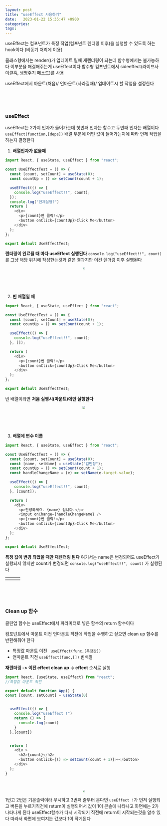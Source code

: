 ```yaml
---
layout: post
title: "useEffect 사용하기"
date:   2023-01-22 15:35:47 +0900
categories:
tags:
---
```


useEffect는 컴포넌트가 특정 작업(컴포넌트 렌더링 이후)을 실행할 수 있도록 하는 hook이다 (비동기 처리에 이용)

클래스형에서는 render()가 업데이트 될때 재렌더링이 되는데 함수형에서는 불가능하다 이부분을 해결해주는게 useEffect이다 함수형 컴포넌트에서 sideeffect(라이프사이클훅, 생명주기 메소드)를 사용

useEffect에서 마운트(처음)/ 언마운트(사라질때)/ 업데이트시 할 작업을 설정한다

&nbsp;

&nbsp;

### useEffect

useEffect는 2가지 인자가 들어가는데 첫번째 인자는 함수고 두번째 인자는 배열이다 `useEffect(function,[deps])` 배열 부분에 어떤 값이 들어가는지에 따라 언제 작업을 하는지 결정한다

1. **배열인자가 없을때**

``` js
import React, { useState, useEffect } from "react";

const UseEffectTest = () => {
  const [count, setCount] = useState(0);
  const countUp = () => setCount(count + 1);

  useEffect(() => {
    console.log("useEffect!!", count);
  });
  console.log("언제실행?")
  return (
    <div>
      <p>{count}번 클릭!</p>
      <button onClick={countUp}>Click Me</button>
    </div>
  );
};

export default UseEffectTest;
```

**렌더링이 완료될 때 마다 useEffect 실행된다**  `console.log("useEffect!!", count)`를 그냥 해당 위치에 작성한는것과 같은 결과지만 이건 렌더링 이후 실행된다

 <center>
<img src="https://user-images.githubusercontent.com/80758613/213913544-8c84f84c-e7d5-45b9-80a4-c0d21b56a2be.png" style="zoom:40%;">
</center>

&nbsp;

&nbsp;

2. **빈 배열일 때**

``` js
import React, { useState, useEffect } from "react";

const UseEffectTest = () => {
  const [count, setCount] = useState(0);
  const countUp = () => setCount(count + 1);

  useEffect(() => {
    console.log("useEffect!!", count);
  }, []);

  return (
    <div>
      <p>{count}번 클릭!</p>
      <button onClick={countUp}>Click Me</button>
    </div>
  );
};

export default UseEffectTest;
```

빈 배열이라면 **처음 실행시(마운트)에만 실행한다**

<center>
<img src="https://user-images.githubusercontent.com/80758613/213913671-64449495-f5ae-49de-bc5b-d33319357dbe.png" style="zoom:50%;">
</center>



&nbsp;

&nbsp;

3. **배열에 변수 이름**

``` js
import React, { useState, useEffect } from "react";

const UseEffectTest = () => {
  const [count, setCount] = useState(0);
  const [name, setName] = useState("김민정");
  const countUp = () => setCount(count + 1);
  const handleChangeName = (e) => setName(e.target.value);

  useEffect(() => {
    console.log("useEffect!!", count);
  }, [count]);

  return (
    <div>
      <p>안녕하세요. {name} 입니다.</p>
      <input onChange={handleChangeName} />
      <p>{count}번 클릭!</p>
      <button onClick={countUp}>Click Me</button>
    </div>
  );
};

export default UseEffectTest;
```

**특정 값이 변경 되었을 때만 재렌더링 된다** 여기서는 name은 변경되어도 useEffect가 실행되지 않지만 count가 변경되면 `console.log("useEffect!!", count)` 가 실행된다

<table><td><center><img alt="" src="https://user-images.githubusercontent.com/80758613/213913955-9387d027-017f-4d78-9ef5-b04805153ca2.png" style="zoom:30%;" /></center></td><td><center><img alt="" src="https://user-images.githubusercontent.com/80758613/213913960-57f5722c-bbf1-4f10-980a-601d441c242d.png" style="zoom:30%;" /></center></td><td><center><img alt="" src="https://user-images.githubusercontent.com/80758613/213913961-d6b4f73e-4b3f-4185-90cf-da762757ef4c.png" style="zoom:30%;" /></center></td></table>

&nbsp;

&nbsp;

### Clean up 함수

클린업 함수는 useEffect에서 파라미터로 넣은 함수의 return 함수이다

컴포넌트에서 마운트 이전 언마운트 직전에 작업을 수행하고 싶으면 clean up 함수를 반환해줘야 한다

* 특정값 마운트 이전 ` useEffect(func,[특정값])`
* 언마운트 직전 `useEffect(func,[])` 빈배열

**재렌더링 -> 이전 effect clean up -> effect** 순서로 실행

``` js
import React, {useState, useEffect} from "react";
//특정값 마운트 직전

export default function App() {
const [count, setCount] = useState(0)


  useEffect(() => {
    console.log("useEffect !")
    return () => {
      console.log(count)
    }
  },[count])


  return (
    <div >
      <h2>{count}</h2>
      <button onClick={() => setCount(count + 1)}>+</button>
    </div>
  );
}
```

&nbsp;

<center>
<img src="https://user-images.githubusercontent.com/80758613/213979894-97a9dfbf-5179-4bd8-a5ff-db6b4fc20029.png" style="zoom:40%;">
</center>

1번고 2번은 기본출력이라 무시하고 3번째 줄부터 본다면 `useEffect !`가 먼저 실행되고 버튼을 누르기직전에 return이 실행되어서 값이 1이 콘솔에 나타나고 화면에는 2가 나타나게 된다 useEffect함수가 다시 시작되기 직전에 return이 시작되는것을 알수 있다 따라서 화면에 보여지는 값보다 1이 작게된다

